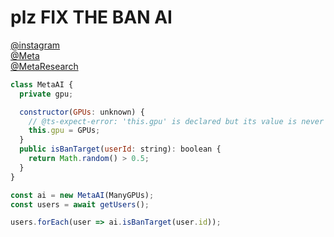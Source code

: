 # plz FIX THE BAN AI

[@instagram](https://github.com/instagram)
</br>
[@Meta](https://github.com/facebook)
</br>
[@MetaResearch](https://github.com/facebookresearch)

```js
class MetaAI {
  private gpu;

  constructor(GPUs: unknown) {
    // @ts-expect-error: 'this.gpu' is declared but its value is never read.
    this.gpu = GPUs;
  }
  public isBanTarget(userId: string): boolean {
    return Math.random() > 0.5;
  }
}

const ai = new MetaAI(ManyGPUs);
const users = await getUsers();

users.forEach(user => ai.isBanTarget(user.id));
```
